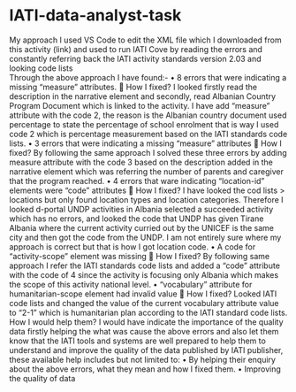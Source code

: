 # IATI-data-analyst-task

My approach
I used VS Code to edit the XML file which I downloaded from this activity (link) and used to run IATI Cove by reading the errors and constantly referring back the IATI activity standards version 2.03 and looking code lists  
Through the above approach I have found:-
•	8 errors that were indicating a missing “measure” attributes.
	How I fixed?
I looked firstly read the description in the narrative element and secondly, read Albanian Country Program Document which is linked to the activity. I have add “measure” attribute with the code 2, the reason is the Albanian country document used percentage to state the percentage of school enrolment that is way I used code 2 which is percentage measurement based on the IATI standards code lists.
•	3 errors that were indicating a missing “measure” attributes 
	How I fixed?
By following the same approach I solved these three errors by adding measure attribute with the code 3 based on the description added in the narrative element which was referring the number of parents and caregiver that the program reached.
•	4 errors that ware indicating “location-id” elements were “code” attributes
	How I fixed?
I have looked the cod lists > locations but only found location types and location categories. Therefore I looked d-portal UNDP activities in Albania selected a succeeded activity which has no errors, and looked the code that UNDP has given Tirane Albania where the current activity curried out by the UNICEF is the same city and then got the code from the UNDP. I am not entirely sure where my approach is correct but that is how I got location code.
•	A code for “activity-scope” element was missing
	How I fixed?
By following same approach I refer the IATI standards code lists and added a “code” attribute with the code of 4 since the activity is focusing only Albania which makes the scope of this activity national level.
•	“vocabulary” attribute for humanitarian-scope element had invalid value
	How I fixed?
Looked IATI code lists and changed the value of the current vocabulary attribute value to “2-1” which is humanitarian plan according to the IATI standard code lists.
How I would help them?
I would have indicate the importance of the quality data firstly helping the what was cause the above errors and also let them know that the IATI tools and systems are well prepared to help them to understand and improve the quality of the data published by IATI publisher, these available help includes but not limited to:
•	By helping their enquiry about the above errors, what they mean and how I fixed them.
•	Improving the quality of data
